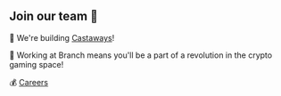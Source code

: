 ## Join our team 🙌

🌳 We're building [Castaways](https://wiki.castaways.com/wiki/Main_Page)!

🌟 Working at Branch means you'll be a part of a revolution in the crypto gaming space!

💰 [Careers](https://branch.gg)

